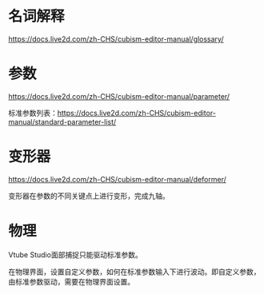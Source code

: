 # 名词解释

https://docs.live2d.com/zh-CHS/cubism-editor-manual/glossary/



# 参数

https://docs.live2d.com/zh-CHS/cubism-editor-manual/parameter/

标准参数列表：https://docs.live2d.com/zh-CHS/cubism-editor-manual/standard-parameter-list/





# 变形器

https://docs.live2d.com/zh-CHS/cubism-editor-manual/deformer/



变形器在参数的不同关键点上进行变形，完成九轴。



# 物理

Vtube Studio面部捕捉只能驱动标准参数。

在物理界面，设置自定义参数，如何在标准参数输入下进行波动。即自定义参数，由标准参数驱动，需要在物理界面设置。